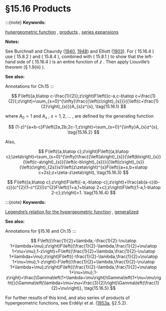 # §15.16 Products

:::{note}
**Keywords:**

[hypergeometric function](http://dlmf.nist.gov/search/search?q=hypergeometric%20function) , [products](http://dlmf.nist.gov/search/search?q=products) , [series expansions](http://dlmf.nist.gov/search/search?q=series%20expansions)

**Notes:**

See Burchnall and Chaundy ([1940](./bib/B.html#bib380 "Expansions of Appell’s double hypergeometric functions"), [1948](./bib/B.html#bib382 "The hypergeometric identities of Cayley, Orr, and Bailey")) and Elliott ([1903](./bib/E.html#bib740 "A formula including Legendre’s = - + ⁢ E K ′ ⁢ K E ′ ⁢ K K ′ ⁢ 1 2 π")). For ( 15.16.4 ) use ( 15.8.2 ) and ( 15.8.4 ), combined with ( 15.8.1 ) to show that the left-hand side of ( 15.16.4 ) is an entire function of $z$ . Then apply Liouville’s theorem (§ 1.9(iii) ).

**See also:**

Annotations for Ch.15
:::


<a id="E1"></a>
$$
F\left({a,b\atop c-\frac{1}{2}};z\right)F\left({c-a,c-b\atop c+\frac{1}{2}};z\right)=\sum_{s=0}^{\infty}\frac{{\left(c\right)_{s}}}{{\left(c+\frac{1}{2}\right)_{s}}}A_{s}z^{s}, \tag{15.16.1}
$$

where $A_{0}=1$ and $A_{s}$ , $s=1,2,\dots$ , are defined by the generating function


<a id="E2"></a>
$$
(1-z)^{a+b-c}F\left(2a,2b;2c-1;z\right)=\sum_{s=0}^{\infty}A_{s}z^{s}, \tag{15.16.2}
$$

Also,


<a id="E3"></a>
$$
F\left({a,b\atop c};z\right)F\left({a,b\atop c};\zeta\right)=\sum_{s=0}^{\infty}\frac{{\left(a\right)_{s}}{\left(b\right)_{s}}{\left(c-a\right)_{s}}{\left(c-b\right)_{s}}}{{\left(c\right)_{s}}{\left(c\right)_{2s}}s!}\left(z\zeta\right)^{s}F\left({a+s,b+s\atop c+2s};z+\zeta-z\zeta\right), \tag{15.16.3}
$$


<a id="E4"></a>
$$
F\left({a,b\atop c};z\right)F\left({-a,-b\atop-c};z\right)+\frac{ab(a-c)(b-c)}{c^{2}(1-c^{2})}z^{2}F\left({1+a,1+b\atop 2+c};z\right)F\left({1-a,1-b\atop 2-c};z\right)=1. \tag{15.16.4}
$$

:::{note}
**Keywords:**

[Legendre’s relation for the hypergeometric function](http://dlmf.nist.gov/search/search?q=Legendre%20relation%20for%20the%20hypergeometric%20function) , [generalized](http://dlmf.nist.gov/search/search?q=generalized)

**See also:**

Annotations for §15.16 and Ch.15
:::


<a id="E5"></a>
$$
F\left({\frac{1}{2}+\lambda,-\frac{1}{2}-\nu\atop 1+\lambda+\mu};z\right)F\left({\frac{1}{2}-\lambda,\frac{1}{2}+\nu\atop 1+\nu+\mu};1-z\right)+F\left({\frac{1}{2}+\lambda,\frac{1}{2}-\nu\atop 1+\lambda+\mu};z\right)F\left({-\frac{1}{2}-\lambda,\frac{1}{2}+\nu\atop 1+\nu+\mu};1-z\right)-F\left({\frac{1}{2}+\lambda,\frac{1}{2}-\nu\atop 1+\lambda+\mu};z\right)F\left({\frac{1}{2}-\lambda,\frac{1}{2}+\nu\atop 1+\nu+\mu};1-z\right)=\frac{\Gamma\left(1+\lambda+\mu\right)\Gamma\left(1+\nu+\mu\right)}{\Gamma\left(\lambda+\mu+\nu+\frac{3}{2}\right)\Gamma\left(\frac{1}{2}+\nu\right)}, \tag{15.16.5}
$$

For further results of this kind, and also series of products of hypergeometric functions, see Erdélyi et al. ([1953a](./bib/E.html#bib751 "Higher Transcendental Functions. Vol. I"), §2.5.2).
